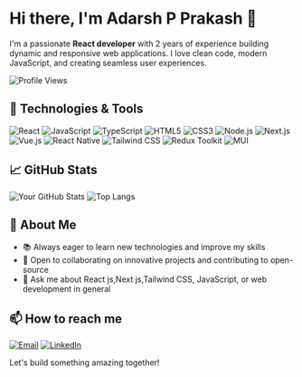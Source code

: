 # Hi there, I'm Adarsh P Prakash 👋

I'm a passionate **React developer** with 2 years of experience building dynamic and responsive web applications. I love clean code, modern JavaScript, and creating seamless user experiences.

![Profile Views](https://komarev.com/ghpvc/?username=adarshprakash4567&color=blue)

## 🔧 Technologies & Tools

![React](https://img.shields.io/badge/-React-61DAFB?logo=react&logoColor=white&style=for-the-badge)
![JavaScript](https://img.shields.io/badge/-JavaScript-F7DF1E?logo=javascript&logoColor=black&style=for-the-badge)
![TypeScript](https://img.shields.io/badge/-TypeScript-3178C6?logo=typescript&logoColor=white&style=for-the-badge)
![HTML5](https://img.shields.io/badge/-HTML5-E34F26?logo=html5&logoColor=white&style=for-the-badge)
![CSS3](https://img.shields.io/badge/-CSS3-1572B6?logo=css3&logoColor=white&style=for-the-badge)
![Node.js](https://img.shields.io/badge/-Node.js-339933?logo=node.js&logoColor=white&style=for-the-badge)
![Next.js](https://img.shields.io/badge/-Next.js-000000?logo=next.js&logoColor=white&style=for-the-badge)
![Vue.js](https://img.shields.io/badge/-Vue.js-4FC08D?logo=vue.js&logoColor=white&style=for-the-badge)
![React Native](https://img.shields.io/badge/-React%20Native-61DAFB?logo=react&logoColor=white&style=for-the-badge)
![Tailwind CSS](https://img.shields.io/badge/-Tailwind%20CSS-38B2AC?logo=tailwind-css&logoColor=white&style=for-the-badge)
![Redux Toolkit](https://img.shields.io/badge/-Redux%20Toolkit-764ABC?logo=redux&logoColor=white&style=for-the-badge)
![MUI](https://img.shields.io/badge/-MUI-007FFF?logo=mui&logoColor=white&style=for-the-badge)



## 📈 GitHub Stats

![Your GitHub Stats](https://github-readme-stats.vercel.app/api?username=adarshprakash4567&show_icons=true&theme=radical)
![Top Langs](https://github-readme-stats.vercel.app/api/top-langs/?username=adarshprakash4567&layout=compact&theme=radical)


## 🚀 About Me

- 📚 Always eager to learn new technologies and improve my skills
- 🤝 Open to collaborating on innovative projects and contributing to open-source
- 💬 Ask me about React js,Next js,Tailwind CSS, JavaScript, or web development in general

## 📫 How to reach me

[![Email](https://img.shields.io/badge/Email-D14836?logo=gmail&logoColor=white&style=for-the-badge)](mailto:amadarshprakash@gmail.com)
[![LinkedIn](https://img.shields.io/badge/LinkedIn-0077B5?logo=linkedin&logoColor=white&style=for-the-badge)](www.linkedin.com/in/adarsh-prakash-a6b50a18b)

Let's build something amazing together!

